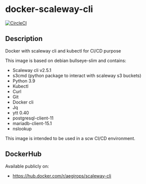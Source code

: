 # docker-scaleway-cli

[![CircleCI](https://circleci.com/gh/aegirops/docker-scaleway-cli.svg?style=svg)](https://circleci.com/gh/aegirops/docker-scaleway-cli)

## Description

Docker with scaleway cli and kubectl for CI/CD purpose

This image is based on debian bullseye-slim and contains:

- Scaleway cli v2.5.1
- s3cmd (python package to interact with scaleway s3 buckets)
- Python 3.9
- Kubectl
- Curl
- Git
- Docker cli
- Jq
- ytt 0.40
- postgresql-client-11
- mariadb-client-15.1
- nslookup

This image is intended to be used in a scw CI/CD environment.

## DockerHub

Available publicly on:

- https://hub.docker.com/r/aegirops/scaleway-cli
